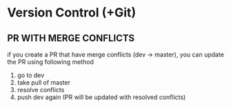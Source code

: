 # Version Control (+Git)

## PR WITH MERGE CONFLICTS
if you create a PR that have merge conflicts (dev -> master), you can update the PR using following method

1. go to dev
2. take pull of master
3. resolve conflicts
4. push dev again (PR will be updated with resolved conflicts)
